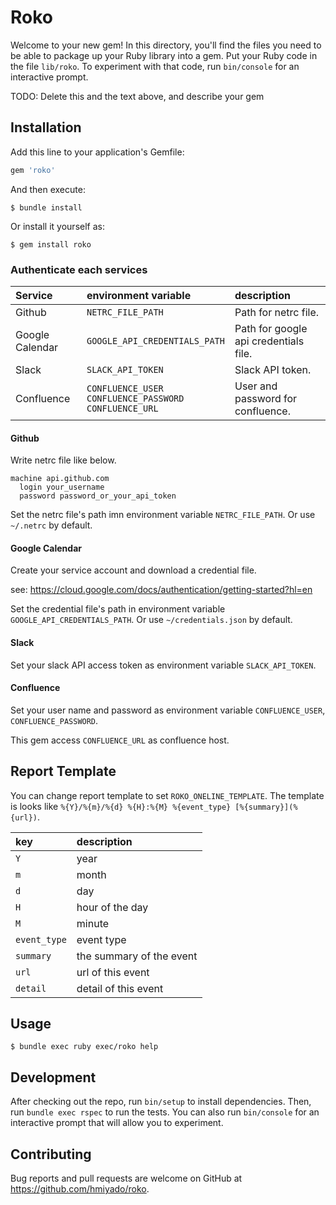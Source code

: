# Roko

Welcome to your new gem! In this directory, you'll find the files you need to be able to package up your Ruby library into a gem. Put your Ruby code in the file `lib/roko`. To experiment with that code, run `bin/console` for an interactive prompt.

TODO: Delete this and the text above, and describe your gem

## Installation

Add this line to your application's Gemfile:

```ruby
gem 'roko'
```

And then execute:

    $ bundle install

Or install it yourself as:

    $ gem install roko

### Authenticate each services

Service | environment variable | description
:-- | :-- | :-- 
Github | `NETRC_FILE_PATH` | Path for netrc file.
Google Calendar | `GOOGLE_API_CREDENTIALS_PATH` | Path for google api credentials file.
Slack | `SLACK_API_TOKEN` | Slack API token.
Confluence | `CONFLUENCE_USER`<br>`CONFLUENCE_PASSWORD`<br>`CONFLUENCE_URL`  | User and password for confluence.

#### Github

Write netrc file like below.

```
machine api.github.com
  login your_username
  password password_or_your_api_token
```

Set the netrc file's path imn environment variable `NETRC_FILE_PATH`.
Or use `~/.netrc` by default.

#### Google Calendar

Create your service account and download a credential file.

see: https://cloud.google.com/docs/authentication/getting-started?hl=en

Set the credential file's path in environment variable `GOOGLE_API_CREDENTIALS_PATH`.
Or use `~/credentials.json` by default.

#### Slack

Set your slack API access token as environment variable `SLACK_API_TOKEN`.

#### Confluence

Set your user name and password as environment variable `CONFLUENCE_USER`, `CONFLUENCE_PASSWORD`.

This gem access `CONFLUENCE_URL` as confluence host.

## Report Template

You can change report template to set `ROKO_ONELINE_TEMPLATE`.
The template is looks like `%{Y}/%{m}/%{d} %{H}:%{M} %{event_type} [%{summary}](%{url})`.

key | description
:-- | :--
`Y` | year
`m` | month
`d` | day
`H` | hour of the day
`M` | minute
`event_type` | event type
`summary` | the summary of the event
`url` | url of this event
`detail` | detail of this event

## Usage

```
$ bundle exec ruby exec/roko help
```

## Development

After checking out the repo, run `bin/setup` to install dependencies. Then, run `bundle exec rspec` to run the tests. You can also run `bin/console` for an interactive prompt that will allow you to experiment.

## Contributing

Bug reports and pull requests are welcome on GitHub at https://github.com/hmiyado/roko.

